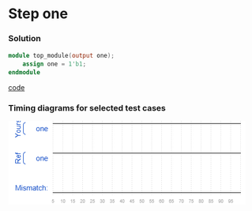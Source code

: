 # Step one
### Solution
```Verilog
module top_module(output one);
    assign one = 1'b1;
endmodule
```
[code](1.v)

### Timing diagrams for selected test cases
![result](./result.png)
